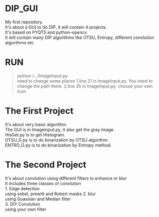# DIP_GUI
My first repository.  
It's about a GUI to do DIP, it will contain 4 projects.  
It's based on PYQT5 and python-opencv.  
It will contain many DIP algorithms like OTSU, Entropy, different convlution algorithms etc.

# RUN
  > python /.../ImageInput.py  
  need to change some places
   1.line 21 in ImageInput.py. 
     You need to change the path there.
   2.line 35 in ImageInput.py.
     choose your own Icon


# The First Project
It's about very basic algorithm.  
The GUI is in Imageinput.py, it also get the gray image.  
HisGet.py is to get Histogram.  
OTSU_G.py is to do binarization by OTSU algorithm.  
ENTRO_G.py is to do binarization by Entropy method.  



# The Second Project
It's about convlution using different filters to enhance or blur  
It includes three classes of convlution  
    1. Edge detection  
        using sobel, prewitt and Robert masks
    2. blur  
        using Guassian and Median filter  
    3. DIY Convlution  
        using your own filter